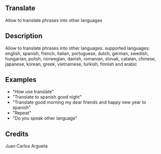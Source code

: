 ## Translate
Allow to translate phrases into other languages

## Description
Allow to translate phrases into other languages:
supported languages:
english, spanish, french, italian, portuguese, dutch, german, swedish, hungarian, polish, norwegian, danish, romanian, slovak, catalan, chinese, japanese, korean, greek, vietnamese, turkish, finnish and arabic

## Examples
 - "How use translate"
 - "Translate to spanish good night"
 - "Translate good morning my dear friends and happy new year to spanish"
 - "Repeat"
 - "Do you speak other language"


## Credits
Juan Carlos Argueta


